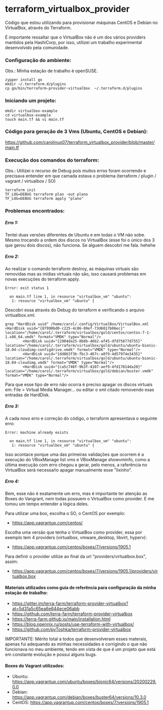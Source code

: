 # terraform_virtualbox_provider
Código que estou utilizando para provisionar máquinas CentOS e Debian no VirtualBox, através do Terraform.

É importante ressaltar que o VirtualBox não é um dos vários providers mantidos pela HashiCorp, por isso, utilizei um trabalho experimental desenvolvido pela comunidade.

### Configuração do ambiente:
Obs.: Minha estação de trabalho é openSUSE.

```
zypper install go
mkdir ~/.terraform.d/plugins
cp go/bin/terraform-provider-virtualbox  ~/.terraform.d/plugins
```
### Iniciando um projeto:

```
mkdir virtualbox-example 
cd virtualbox-example
touch main.tf && vi main.tf
```

### Código para geração de 3 Vms (Ubuntu, CentOS e Debian):

https://github.com/carolinux07/terraform_virtualbox_provider/blob/master/main.tf

### Execução dos comandos do terraform:

Obs.: Utilizei o recurso de Debug pois muitos erros foram ocorrendo e precisava entender em que camada estava o problema (terraform / plugin / vagrant / virtualbox / SO)

```
terraform init
TF_LOG=DEBUG terraform plan -out plano
TF_LOG=DEBUG terraform apply "plano"
```

### Problemas encontrados:

##### Erro 1:

Tentei duas versões diferentes de Ubuntu e em todas o VM não sobe. Mesmo trocando a ordem dos discos no VirtualBox (esse foi o único dos 3 que gerou dois discos), não funciona. Se alguem descobri me fala. hehehe

##### Erro 2:

Ao realizar o comando terraform destroy, as máquinas virtuais são removidas mas as mídias virtuais não são, isso causará problemas em novas execuções do terraform apply. 

```
Error: exit status 1

  on main.tf line 1, in resource "virtualbox_vm" "ubuntu":
   1: resource "virtualbox_vm" "ubuntu" {
```
Descobri essa através do Debug do terraform e verificando o arquivo virtiualbox.xml. 
```
grep "HardDisk uuid" /home/carol/.config/VirtualBox/VirtualBox.xml
<HardDisk uuid="{87990bd0-c225-4c86-89ef-73d6017b06ec}" location="/home/carol/.terraform/virtualbox/gold/centos/centos-7-1-1.x86_64.vmdk" format="VMDK" type="Normal"/>
        <HardDisk uuid="{2904da25-8b8b-46b2-af45-dfd75877d755}" location="/home/carol/.terraform/virtualbox/gold/ubuntu/ubuntu-bionic-18.04-cloudimg-configdrive.vmdk" format="VMDK" type="Normal"/>
        <HardDisk uuid="{dd863f3b-fbc3-467c-a8f9-4d57974e3435}" location="/home/carol/.terraform/virtualbox/gold/ubuntu/ubuntu-bionic-18.04-cloudimg.vmdk" format="VMDK" type="Normal"/>
        <HardDisk uuid="{ca5c746f-9b3f-4107-aef9-4fd17814da20}" location="/home/carol/.terraform/virtualbox/gold/debian/buster.vmdk" format="VMDK" type="Normal"/>
```

Para que esse tipo de erro não ocorra é preciso apagar os discos virtuais em: File > Virtual Media Manager... ou editar o xml citado removendo esas entradas de HardDisk.

##### Erro 3:

A cada novo erro e correção do código, o terraform apresentava o seguinte erro:

```
Error: machine already exists

  on main.tf line 1, in resource "virtualbox_vm" "ubuntu":
   1: resource "virtualbox_vm" "ubuntu" {
```

Isso acontace porque uma das primeiras validações que ocorrem é a execução do VBoxManage list vms e VBoxManage showvminfo, como a última execução com erro chegou a gerar, pelo menos, a raferência no VirtualBox será necessaŕio apagar manualmente esse "lixinho".

##### Erro 4:

Bem, esse não é exatamente um erro, mas é importante ter atenção as Boxes do Vangrant, nem todas possuem o VirtualBox como provider. E me tomou um tempo entender a lógica deles.

Para utilizar uma box, escolha o SO, o CentOS por exemplo: 
- https://app.vagrantup.com/centos/

Escolha uma versão que tenha o VirtualBox como provider, essa por exemplo tem 4 providers (virtualbox, vmware_desktop, libvirt, hyperv):
- https://app.vagrantup.com/centos/boxes/7/versions/1905.1

Para definir o provider utilize ao final da url "providers/virtualbox.box", assim:
- https://app.vagrantup.com/centos/boxes/7/versions/1905.1/providers/virtualbox.box


#### Materiais utilizados como guia de referência para configuração da minha estação de trabalho:
 
- https://gitter.im/terra-farm/terraform-provider-virtualbox?at=5d31a5c65ea6e644ece06abb
- https://github.com/terra-farm/terraform-provider-virtualbox
- https://terra-farm.github.io/main/installation.html
- https://blog.opennix.ru/posts/use-terraform-with-virtualbox/
- https://github.com/pyToshka/terraform-provider-virtualbox

IMPORTANTE: Mérito total a todos que desenvolveram esses materais, apenas fui adequando as minhas necessidades e corrigindo o que não funcionava no meu ambiente, tendo em vista de que é um projeto que está em constante evolução e possui alguns bugs.

#### Boxes do Vagrant utilizados:
- Ubuntu: https://app.vagrantup.com/ubuntu/boxes/bionic64/versions/20200229.0.0
- Debian: https://app.vagrantup.com/debian/boxes/buster64/versions/10.3.0
- CentOS: https://app.vagrantup.com/centos/boxes/7/versions/1905.1
